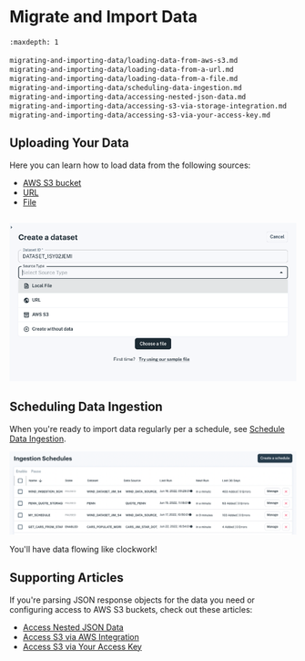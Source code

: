 # Migrate and Import Data

```{toctree}
:maxdepth: 1

migrating-and-importing-data/loading-data-from-aws-s3.md
migrating-and-importing-data/loading-data-from-a-url.md
migrating-and-importing-data/loading-data-from-a-file.md
migrating-and-importing-data/scheduling-data-ingestion.md
migrating-and-importing-data/accessing-nested-json-data.md
migrating-and-importing-data/accessing-s3-via-storage-integration.md
migrating-and-importing-data/accessing-s3-via-your-access-key.md
```

## Uploading Your Data

Here you can learn how to load data from the following sources:

- [AWS S3 bucket](./migrating-and-importing-data/loading-data-from-aws-s3.md)
- [URL](./migrating-and-importing-data/loading-data-from-a-url.md)
- [File](./migrating-and-importing-data/loading-data-from-a-file.md)

``` {important} **In fact, you can create a dataset instantaneously by dropping a CSV or JSON file onto the console.** On the spot, Apperate infers the schema and indexes automatically and creates the dataset.
```

![](./migrating-and-importing-data/dataset-source-types.png)

## Scheduling Data Ingestion

When you're ready to import data regularly per a schedule, see [Schedule Data Ingestion](./migrating-and-importing-data/scheduling-data-ingestion.md). 

![](./migrating-and-importing-data/ingestion-schedules.png)

You'll have data flowing like clockwork!

## Supporting Articles

If you're parsing JSON response objects for the data you need or configuring access to AWS S3 buckets, check out these articles:

- [Access Nested JSON Data](./migrating-and-importing-data/accessing-nested-json-data.md)
- [Access S3 via AWS Integration](./migrating-and-importing-data/accessing-s3-via-storage-integration.md)
- [Access S3 via Your Access Key](./migrating-and-importing-data/accessing-s3-via-your-access-key.md)